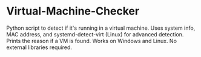 # Virtual-Machine-Checker
Python script to detect if it's running in a virtual machine. Uses system info, MAC address, and systemd-detect-virt (Linux) for advanced detection. Prints the reason if a VM is found. Works on Windows and Linux. No external libraries required.
